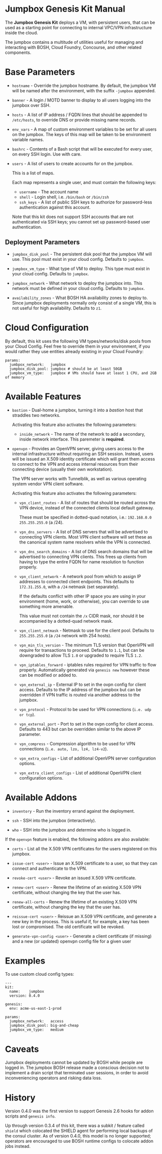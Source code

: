 # Jumpbox Genesis Kit Manual

The **Jumpbox Genesis Kit** deploys a VM, with persistent users,
that can be used as a starting point for connecting to internal
VPC/VPN infrastructure inside the cloud.

The jumpbox contains a multitude of utilities useful for managing
and interacting with BOSH, Cloud Foundry, Concourse, and other
related components.

# Base Parameters

- `hostname` - Override the jumpbox hostname.  By default, the
  jumpbox VM will be named after the environment, with the suffix
  `-jumpbox` appended.

- `banner` - A login / MOTD banner to display to all users logging
  into the jumpbox over SSH.

- `hosts` - A list of IP address / FQDN lines that should be
  appended to `/etc/hosts`, to override DNS or provide missing
  name records.

- `env_vars` - A map of custom environment variables to be set for
  all users on the jumpbox.  The keys of this map will be taken to
  be environment variable names.

- `bashrc` - Contents of a Bash script that will be executed for
  every user, on every SSH login.  Use with care.

- `users` - A list of users to create accounts for on the jumpbox.

  This is a list of maps.

  Each map represents a single user, and must contain the
  following keys:

  - `username` - The account name
  - `shell` - Login shell, i.e. `/bin/bash` or `/bin/zsh`
  - `ssh_keys` - A list of public SSH keys to authorize for
    password-less authentication against this account.

  Note that this kit does not support SSH accounts that are not
  authenticated via SSH keys; you cannot set up password-based
  user authentication.

## Deployment Parameters

- `jumpbox_disk_pool` - The persistent disk pool that the jumpbox
  VM will use.  This pool must exist in your cloud config.
  Defaults to `jumpbox`.

- `jumpbox_vm_type` - What type of VM to deploy.  This type must
  exist in your cloud config.  Defaults to `jumpbox`.

- `jumpbox_network` - What network to deploy the jumpbox into.
  This network must be defined in your cloud config.  Defaults to
  `jumpbox`.

- `availability_zones` - What BOSH HA availability zones to deploy
  to.  Since jumpbox deployments normally only consist of a single
  VM, this is not useful for high availability.  Defaults to `z1`.

# Cloud Configuration

By default, this kit uses the following VM types/networks/disk pools from your
Cloud Config. Feel free to override them in your environment, if you would
rather they use entities already existing in your Cloud Foundry:

```
params:
  jumbpox_network:   jumpbox
  jumpbox_disk_pool: jumpbox # should be at least 50GB
  jumpbox_vm_type:   jumpbox # VMs should have at least 1 CPU, and 2GB of memory
```

# Available Features

- `bastion` - Dual-home a jumpbox, turning it into a _bastion_
  host that straddles two networks.

  Activating this feature also activates the following parameters:

  - `inside_network` - The name of the network to add a secondary,
    inside network interface.  This paremeter is **required**.

- `openvpn` - Provides an OpenVPN server, giving users access to
  the internal infrastructure without requiring an SSH session.
  Instead, users will be issued an X.509 identity certificate which
  will grant them access to connect to the VPN and access internal
  resources from their connecting device (usually their own
  workstation).

  The VPN server works with Tunnelblik, as well as various
  operating system vendor VPN client software.

  Activating this feature also activates the following parameters:

  - `vpn_client_routes` - A list of routes that should be routed
    across the VPN device, instead of the connected clients local
    default gateway.

    These must be specified in dotted-quad notation, i.e.:
    `192.168.0.0 255.255.255.0` (a /24).

  - `vpn_dns_servers` - A list of DNS servers that will be advertised
    to connecting VPN clients.  Most VPN client software will set
    these as the canonical system name resolvers while the VPN is
    connected.

  - `vpn_dns_search_domains` - A list of DNS search domains that will
    be advertised to connecting VPN clients.  This frees up
    clients from having to type the entire FQDN for name
    resolution to function properly.

  - `vpn_client_network` - A network pool from which to assign IP
    addresses to connected client endpoints.  This defaults to
    `172.31.255.0`, with a `/24` netmask (set separately).

    If the defaults conflict with other IP space you are using in
    your environment (home, work, or otherwise), you can override
    to use something more amenable.

    This value must not contain the `/x` CIDR mask, nor should it
    be accompanied by a dotted-quad network mask.

  - `vpn_client_netmask` - Netmask to use for the client pool.
    Defaults to `255.255.255.0` (a `/24` network with 254 hosts).

  - `vpn_min_tls_version` - The minimum TLS version that OpenVPN
    will require for transactions to proceed.  Defaults to `1.1`,
    but can be downgraded to allow TLS `1.0` or upgraded to
    require TLS `1.2`.
  
  - `vpn_iptables_forward` - iptables rules required for VPN traffic
    to flow properly. Automatically generated via `genesis new` however
    these can be modified or added to.

  - `vpn_external_ip` - External IP to set in the ovpn config for client
    access. Defaults to the IP address of the jumpbox but can be overridden
    if VPN traffic is routed via another address to the jumpbox.

  - `vpn_protocol` - Protocol to be used for VPN connections (`i.e. udp or tcp`).

  - `vpn_external_port` - Port to set in the ovpn config for client access.
    Defaults to 443 but can be overridden similar to the above IP parameter.

  - `vpn_compress` - Compression algorithm to be used for VPN connections (`i.e. auto, lzo, lz4, lz4-v2`).

  - `vpn_extra_configs` - List of additional OpenVPN server configuration options.

  - `vpn_extra_client_configs` - List of additional OpenVPN client configuration options.

# Available Addons

  - `inventory` - Run the inventory errand against the deployment.

  - `ssh` - SSH into the jumpbox (interactively).

  - `who` - SSH into the jumpbox and determine who is logged in.

If the `openvpn` feature is enabled, the following addons are also available:

  - `certs` - List all the X.509 VPN certificates for the users registered on 
    this jumpbox.

  - `issue-cert <user>` - Issue an X.509 certificate to a user, so that they
    can connect and authenticate to the VPN.

  - `revoke-cert <user>` - Revoke an issued X.509 VPN certificate.

  - `renew-cert <user>` - Renew the lifetime of an existing X.509 VPN
    certificate, without changing the key that the user has.

  - `renew-all-certs` - Renew the lifetime of an existing X.509 VPN
    certificate, without changing the key that the user has.

  - `reissue-cert <user>` - Reissue an X.509 VPN certificate, and
    generate a new key in the process.  This is useful if, for
    example, a key has been lost or compromised.  The old
    certificate will be revoked.
  
  - `generate-vpn-config <user>` - Generate a client certificate
    (if missing) and a new (or updated) openvpn config file for a 
    given user

# Examples

To use custom cloud config types:

```
---
kit:
  name:    jumpbox
  version: 0.4.0

genesis:
  env: acme-us-east-1-prod

params:
  jumpbox_network:   access
  jumpbox_disk_pool: big-and-cheap
  jumpbox_vm_type:   medium
```

# Caveats

Jumpbox deployments cannot be updated by BOSH while people are
logged in.  The jumpbox BOSH release made a conscious decision not
to implement a drain script that terminated user sessions, in
order to avoid inconveniencing operators and risking data loss.

# History

Version 0.4.0 was the first version to support Genesis 2.6 hooks
for addon scripts and `genesis info`.

Up through version 0.3.4 of this kit, there was a subkit / feature
called `shield` which colocated the SHIELD agent for performing
local backups of the consul cluster.  As of version 0.4.0, this
model is no longer supported; operators are encouraged to use BOSH
runtime configs to colocate addon jobs instead.
